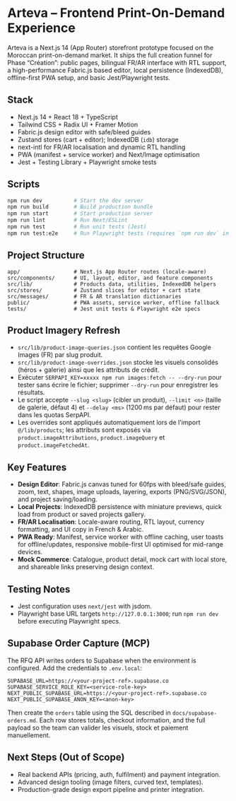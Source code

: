 # Arteva – Frontend Print-On-Demand Experience

Arteva is a Next.js 14 (App Router) storefront prototype focused on the Moroccan print-on-demand market. It ships the full creation funnel for Phase “Création”: public pages, bilingual FR/AR interface with RTL support, a high-performance Fabric.js based editor, local persistence (IndexedDB), offline-first PWA setup, and basic Jest/Playwright tests.

## Stack

- Next.js 14 + React 18 + TypeScript
- Tailwind CSS + Radix UI + Framer Motion
- Fabric.js design editor with safe/bleed guides
- Zustand stores (cart + editor); IndexedDB (`idb`) storage
- next-intl for FR/AR localisation and dynamic RTL handling
- PWA (manifest + service worker) and Next/Image optimisation
- Jest + Testing Library + Playwright smoke tests

## Scripts

```bash
npm run dev          # Start the dev server
npm run build        # Build production bundle
npm run start        # Start production server
npm run lint         # Run Next/ESLint
npm run test         # Run unit tests (Jest)
npm run test:e2e     # Run Playwright tests (requires `npm run dev` in another tab)
```

## Project Structure

```
app/                 # Next.js App Router routes (locale-aware)
src/components/      # UI, layout, editor, and feature components
src/lib/             # Products data, utilities, IndexedDB helpers
src/stores/          # Zustand slices for editor + cart state
src/messages/        # FR & AR translation dictionaries
public/              # PWA assets, service worker, offline fallback
tests/               # Jest unit tests & Playwright e2e specs
```

## Product Imagery Refresh

- `src/lib/product-image-queries.json` contient les requêtes Google Images (FR) par slug produit.
- `src/lib/product-image-overrides.json` stocke les visuels consolidés (héros + galerie) ainsi que les attributs de crédit.
- Exécuter `SERPAPI_KEY=xxxxx npm run images:fetch -- --dry-run` pour tester sans écrire le fichier; supprimer `--dry-run` pour enregistrer les résultats.
- Le script accepte `--slug <slug>` (cibler un produit), `--limit <n>` (taille de galerie, défaut 4) et `--delay <ms>` (1200 ms par défaut) pour rester dans les quotas SerpAPI.
- Les overrides sont appliqués automatiquement lors de l'import `@/lib/products`; les attributs sont exposés via `product.imageAttributions`, `product.imageQuery` et `product.imageFetchedAt`.

## Key Features

- **Design Editor**: Fabric.js canvas tuned for 60fps with bleed/safe guides, zoom, text, shapes, image uploads, layering, exports (PNG/SVG/JSON), and project saving/loading.
- **Local Projects**: IndexedDB persistence with miniature previews, quick load from product or saved projects gallery.
- **FR/AR Localisation**: Locale-aware routing, RTL layout, currency formatting, and UI copy in French & Arabic.
- **PWA Ready**: Manifest, service worker with offline caching, user toasts for offline/updates, responsive mobile-first UI optimised for mid-range devices.
- **Mock Commerce**: Catalogue, product detail, mock cart with local store, and shareable links preserving design context.

## Testing Notes

- Jest configuration uses `next/jest` with jsdom.
- Playwright base URL targets `http://127.0.0.1:3000`; run `npm run dev` before executing Playwright specs.

## Supabase Order Capture (MCP)

The RFQ API writes orders to Supabase when the environment is configured. Add the credentials to `.env.local`:

```
SUPABASE_URL=https://<your-project-ref>.supabase.co
SUPABASE_SERVICE_ROLE_KEY=<service-role-key>
NEXT_PUBLIC_SUPABASE_URL=https://<your-project-ref>.supabase.co
NEXT_PUBLIC_SUPABASE_ANON_KEY=<anon-key>
```

Then create the `orders` table using the SQL described in `docs/supabase-orders.md`. Each row stores totals, checkout information, and the full payload so the team can valider les visuels, stock et paiement manuellement.

## Next Steps (Out of Scope)

- Real backend APIs (pricing, auth, fulfilment) and payment integration.
- Advanced design tooling (image filters, curved text, templates).
- Production-grade design export pipeline and printer integration.
